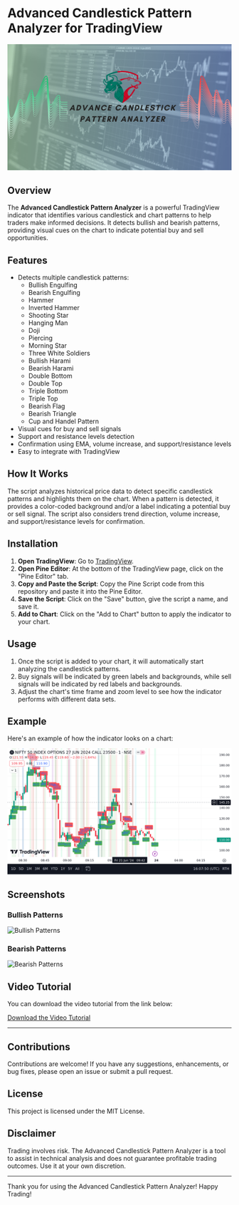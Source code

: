 # Advanced Candlestick Pattern Analyzer for TradingView

![Banner](images/banner.png)

## Overview
The **Advanced Candlestick Pattern Analyzer** is a powerful TradingView indicator that identifies various candlestick and chart patterns to help traders make informed decisions. It detects bullish and bearish patterns, providing visual cues on the chart to indicate potential buy and sell opportunities.

## Features
- Detects multiple candlestick patterns:
  - Bullish Engulfing
  - Bearish Engulfing
  - Hammer
  - Inverted Hammer
  - Shooting Star
  - Hanging Man
  - Doji
  - Piercing
  - Morning Star
  - Three White Soldiers
  - Bullish Harami
  - Bearish Harami
  - Double Bottom
  - Double Top
  - Triple Bottom
  - Triple Top
  - Bearish Flag
  - Bearish Triangle
  - Cup and Handel Pattern
- Visual cues for buy and sell signals
- Support and resistance levels detection
- Confirmation using EMA, volume increase, and support/resistance levels
- Easy to integrate with TradingView

## How It Works
The script analyzes historical price data to detect specific candlestick patterns and highlights them on the chart. When a pattern is detected, it provides a color-coded background and/or a label indicating a potential buy or sell signal. The script also considers trend direction, volume increase, and support/resistance levels for confirmation.

## Installation
1. **Open TradingView**: Go to [TradingView](https://www.tradingview.com/).
2. **Open Pine Editor**: At the bottom of the TradingView page, click on the "Pine Editor" tab.
3. **Copy and Paste the Script**: Copy the Pine Script code from this repository and paste it into the Pine Editor.
4. **Save the Script**: Click on the "Save" button, give the script a name, and save it.
5. **Add to Chart**: Click on the "Add to Chart" button to apply the indicator to your chart.

## Usage
1. Once the script is added to your chart, it will automatically start analyzing the candlestick patterns.
2. Buy signals will be indicated by green labels and backgrounds, while sell signals will be indicated by red labels and backgrounds.
3. Adjust the chart's time frame and zoom level to see how the indicator performs with different data sets.

## Example
Here's an example of how the indicator looks on a chart:

![Example Chart](images/example_chart.png)

## Screenshots
### Bullish Patterns
![Bullish Patterns](images/bullish_patterns.png)

### Bearish Patterns
![Bearish Patterns](images/bearish_patterns.png)


## Video Tutorial

You can download the video tutorial from the link below:

[Download the Video Tutorial](https://github.com/Vatsal-Shashwat/Advance-Candlestick-Pattern-Analyzer/blob/main/images/tutorial.mkv)

---

## Contributions
Contributions are welcome! If you have any suggestions, enhancements, or bug fixes, please open an issue or submit a pull request.

## License
This project is licensed under the MIT License.

## Disclaimer
Trading involves risk. The Advanced Candlestick Pattern Analyzer is a tool to assist in technical analysis and does not guarantee profitable trading outcomes. Use it at your own discretion.

---

Thank you for using the Advanced Candlestick Pattern Analyzer! Happy Trading!
